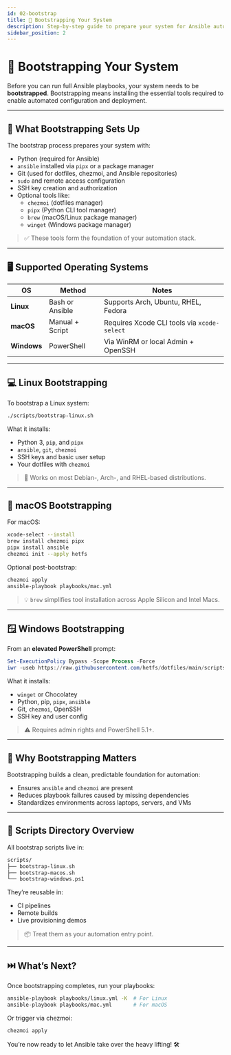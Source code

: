 ```yaml
---
id: 02-bootstrap
title: 🚀 Bootstrapping Your System
description: Step-by-step guide to prepare your system for Ansible automation.
sidebar_position: 2
---
```


# 🚀 Bootstrapping Your System

Before you can run full Ansible playbooks, your system needs to be **bootstrapped**. Bootstrapping means installing the essential tools required to enable automated configuration and deployment.

---

## 🧰 What Bootstrapping Sets Up

The bootstrap process prepares your system with:

- Python (required for Ansible)
- `ansible` installed via `pipx` or a package manager
- Git (used for dotfiles, chezmoi, and Ansible repositories)
- `sudo` and remote access configuration
- SSH key creation and authorization
- Optional tools like:
  - `chezmoi` (dotfiles manager)
  - `pipx` (Python CLI tool manager)
  - `brew` (macOS/Linux package manager)
  - `winget` (Windows package manager)

> ✅ These tools form the foundation of your automation stack.

---

## 🖥️ Supported Operating Systems

| OS       | Method           | Notes                                         |
|----------|------------------|-----------------------------------------------|
| **Linux**    | Bash or Ansible   | Supports Arch, Ubuntu, RHEL, Fedora            |
| **macOS**    | Manual + Script   | Requires Xcode CLI tools via `xcode-select`    |
| **Windows**  | PowerShell        | Via WinRM or local Admin + OpenSSH             |

---

## 💻 Linux Bootstrapping

To bootstrap a Linux system:

```bash
./scripts/bootstrap-linux.sh
````

What it installs:

* Python 3, `pip`, and `pipx`
* `ansible`, `git`, `chezmoi`
* SSH keys and basic user setup
* Your dotfiles with `chezmoi`

> 🧪 Works on most Debian-, Arch-, and RHEL-based distributions.

---

## 🍏 macOS Bootstrapping

For macOS:

```bash
xcode-select --install
brew install chezmoi pipx
pipx install ansible
chezmoi init --apply hetfs
```

Optional post-bootstrap:

```bash
chezmoi apply
ansible-playbook playbooks/mac.yml
```

> 💡 `brew` simplifies tool installation across Apple Silicon and Intel Macs.

---

## 🪟 Windows Bootstrapping

From an **elevated PowerShell** prompt:

```powershell
Set-ExecutionPolicy Bypass -Scope Process -Force
iwr -useb https://raw.githubusercontent.com/hetfs/dotfiles/main/scripts/bootstrap-windows.ps1 | iex
```

What it installs:

* `winget` or Chocolatey
* Python, pip, `pipx`, `ansible`
* Git, `chezmoi`, OpenSSH
* SSH key and user config

> ⚠️ Requires admin rights and PowerShell 5.1+.

---

## 🧠 Why Bootstrapping Matters

Bootstrapping builds a clean, predictable foundation for automation:

* Ensures `ansible` and `chezmoi` are present
* Reduces playbook failures caused by missing dependencies
* Standardizes environments across laptops, servers, and VMs

---

## 📁 Scripts Directory Overview

All bootstrap scripts live in:

```bash
scripts/
├── bootstrap-linux.sh
├── bootstrap-macos.sh
└── bootstrap-windows.ps1
```

They’re reusable in:

* CI pipelines
* Remote builds
* Live provisioning demos

> 📦 Treat them as your automation entry point.

---

## ⏭️ What’s Next?

Once bootstrapping completes, run your playbooks:

```bash
ansible-playbook playbooks/linux.yml -K  # For Linux
ansible-playbook playbooks/mac.yml       # For macOS
```

Or trigger via chezmoi:

```bash
chezmoi apply
```

You’re now ready to let Ansible take over the heavy lifting! 🛠️

